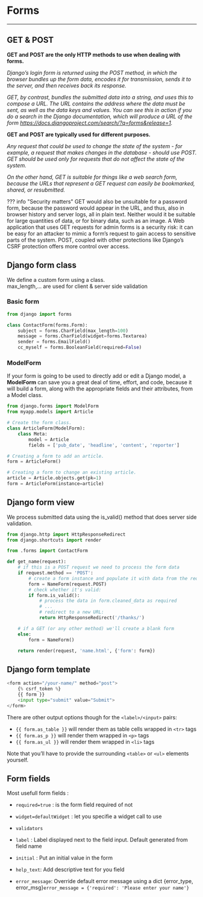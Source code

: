 # **Forms**
--- 

## GET & POST

**GET and POST are the only HTTP methods to use when dealing with forms.**

*Django’s login form is returned using the POST method, in which the browser bundles up the form data, encodes it for transmission, sends it to the server, and then receives back its response.*

*GET, by contrast, bundles the submitted data into a string, and uses this to compose a URL. The URL contains the address where the data must be sent, as well as the data keys and values. You can see this in action if you do a search in the Django documentation, which will produce a URL of the form https://docs.djangoproject.com/search/?q=forms&release=1.*

**GET and POST are typically used for different purposes.**

*Any request that could be used to change the state of the system - for example, a request that makes changes in the database - should use POST. GET should be used only for requests that do not affect the state of the system.*

*On the other hand, GET is suitable for things like a web search form, because the URLs that represent a GET request can easily be bookmarked, shared, or resubmitted.*

??? info "Security matters"
    GET would also be unsuitable for a password form, because the password would appear in the URL, and thus, also in browser history and server logs, all in plain text. Neither would it be suitable for large quantities of data, or for binary data, such as an image. A Web application that uses GET requests for admin forms is a security risk: it can be easy for an attacker to mimic a form’s request to gain access to sensitive parts of the system. POST, coupled with other protections like Django’s CSRF protection offers more control over access.

## Django form class
We define a custom form using a class.  
max_length,... are used for client & server side validation

### Basic form

```py
from django import forms

class ContactForm(forms.Form):
    subject = forms.CharField(max_length=100)
    message = forms.CharField(widget=forms.Textarea)
    sender = forms.EmailField()
    cc_myself = forms.BooleanField(required=False)
```

### ModelForm
If your form is going to be used to directly add or edit a Django model, a **ModelForm** can save you a great deal of time, effort, and code, because it will build a form, along with the appropriate fields and their attributes, from a Model class.

```py
from django.forms import ModelForm
from myapp.models import Article

# Create the form class.
class ArticleForm(ModelForm):
    class Meta:
        model = Article
        fields = ['pub_date', 'headline', 'content', 'reporter']

# Creating a form to add an article.
form = ArticleForm()

# Creating a form to change an existing article.
article = Article.objects.get(pk=1)
form = ArticleForm(instance=article)
```


## Django form view
We process submitted data using the is_valid() method that does server side validation.

```py
from django.http import HttpResponseRedirect
from django.shortcuts import render

from .forms import ContactForm

def get_name(request):
    # if this is a POST request we need to process the form data
    if request.method == 'POST':
        # create a form instance and populate it with data from the request:
        form = NameForm(request.POST)
        # check whether it's valid:
        if form.is_valid():
            # process the data in form.cleaned_data as required
            # ...
            # redirect to a new URL:
            return HttpResponseRedirect('/thanks/')

    # if a GET (or any other method) we'll create a blank form
    else:
        form = NameForm()

    return render(request, 'name.html', {'form': form})
```

## Django form template

```py
<form action="/your-name/" method="post">
    {% csrf_token %}
    {{ form }}
    <input type="submit" value="Submit">
</form>
```

There are other output options though for the `<label>/<input>` pairs:

* `{{ form.as_table }}` will render them as table cells wrapped in `<tr>` tags
* `{{ form.as_p }}` will render them wrapped in `<p>` tags
* `{{ form.as_ul }}` will render them wrapped in `<li>` tags

Note that you’ll have to provide the surrounding `<table>` or `<ul>` elements yourself.

## Form fields

Most usefull form fields :

* `required=true` : is the form field required of not 
* `widget=defaultWidget` : let you specifie a widget call to use
* `validators`

* `label` : Label displayed next to the field input. Default generated from field name
* `initial` : Put an initial value in the form
* `help_text`: Add descriptive text for you field
* `error_message`: Override default error message using a dict {error_type, error_msg}`error_message = {'required': 'Please enter your name'}`